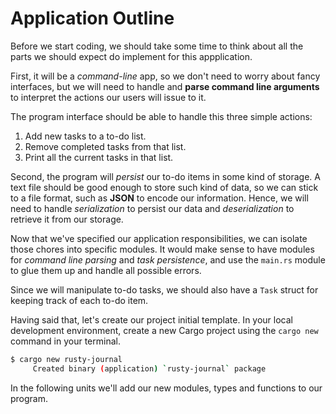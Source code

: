 # Application Outline

Before we start coding, we should take some time to think about all the parts we should expect do
implement for this appplication.

First, it will be a *command-line* app, so we don't need to worry about fancy interfaces, but we
will need to handle and **parse command line arguments** to interpret the actions our users will
issue to it.

The program interface should be able to handle this three simple actions:

1. Add new tasks to a to-do list.
2. Remove completed tasks from that list.
3. Print all the current tasks in that list.

Second, the program will *persist* our to-do items in some kind of storage. A text file should be
good enough to store such kind of data, so we can stick to a file format, such as **JSON** to encode
our information. Hence, we will need to handle *serialization* to persist our data and
*deserialization* to retrieve it from our storage.

Now that we've specified our application responsibilities, we can isolate those chores into specific
modules. It would make sense to have modules for *command line parsing* and *task persistence*, and
use the `main.rs` module to glue them up and handle all possible errors.

Since we will manipulate to-do tasks, we should also have a `Task` struct for keeping track of each
to-do item.

Having said that, let's create our project initial template. In your local development environment,
create a new Cargo project using the `cargo new` command in your terminal.

```sh
$ cargo new rusty-journal
     Created binary (application) `rusty-journal` package
```

In the following units we'll add our new modules, types and functions to our program.
